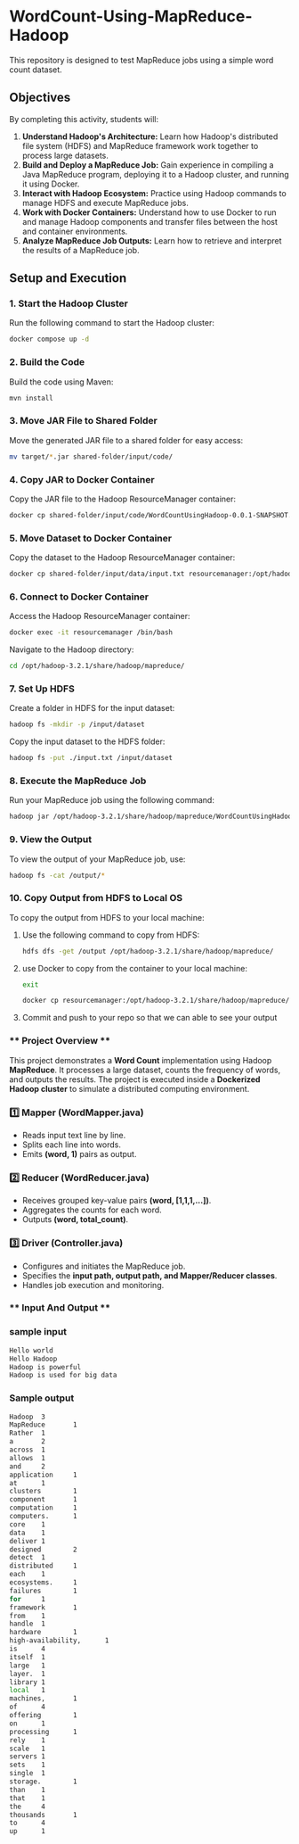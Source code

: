 
# WordCount-Using-MapReduce-Hadoop

This repository is designed to test MapReduce jobs using a simple word count dataset.

## Objectives

By completing this activity, students will:

1. **Understand Hadoop's Architecture:** Learn how Hadoop's distributed file system (HDFS) and MapReduce framework work together to process large datasets.
2. **Build and Deploy a MapReduce Job:** Gain experience in compiling a Java MapReduce program, deploying it to a Hadoop cluster, and running it using Docker.
3. **Interact with Hadoop Ecosystem:** Practice using Hadoop commands to manage HDFS and execute MapReduce jobs.
4. **Work with Docker Containers:** Understand how to use Docker to run and manage Hadoop components and transfer files between the host and container environments.
5. **Analyze MapReduce Job Outputs:** Learn how to retrieve and interpret the results of a MapReduce job.

## Setup and Execution

### 1. **Start the Hadoop Cluster**

Run the following command to start the Hadoop cluster:

```bash
docker compose up -d
```

### 2. **Build the Code**

Build the code using Maven:

```bash
mvn install
```

### 3. **Move JAR File to Shared Folder**

Move the generated JAR file to a shared folder for easy access:

```bash
mv target/*.jar shared-folder/input/code/
```

### 4. **Copy JAR to Docker Container**

Copy the JAR file to the Hadoop ResourceManager container:

```bash
docker cp shared-folder/input/code/WordCountUsingHadoop-0.0.1-SNAPSHOT.jar resourcemanager:/opt/hadoop-3.2.1/share/hadoop/mapreduce/
```

### 5. **Move Dataset to Docker Container**

Copy the dataset to the Hadoop ResourceManager container:

```bash
docker cp shared-folder/input/data/input.txt resourcemanager:/opt/hadoop-3.2.1/share/hadoop/mapreduce/
```

### 6. **Connect to Docker Container**

Access the Hadoop ResourceManager container:

```bash
docker exec -it resourcemanager /bin/bash
```

Navigate to the Hadoop directory:

```bash
cd /opt/hadoop-3.2.1/share/hadoop/mapreduce/
```

### 7. **Set Up HDFS**

Create a folder in HDFS for the input dataset:

```bash
hadoop fs -mkdir -p /input/dataset
```

Copy the input dataset to the HDFS folder:

```bash
hadoop fs -put ./input.txt /input/dataset
```

### 8. **Execute the MapReduce Job**

Run your MapReduce job using the following command:

```bash
hadoop jar /opt/hadoop-3.2.1/share/hadoop/mapreduce/WordCountUsingHadoop-0.0.1-SNAPSHOT.jar com.example.controller.Controller /input/dataset/input.txt /output
```

### 9. **View the Output**

To view the output of your MapReduce job, use:

```bash
hadoop fs -cat /output/*
```

### 10. **Copy Output from HDFS to Local OS**

To copy the output from HDFS to your local machine:

1. Use the following command to copy from HDFS:
    ```bash
    hdfs dfs -get /output /opt/hadoop-3.2.1/share/hadoop/mapreduce/
    ```

2. use Docker to copy from the container to your local machine:
   ```bash
   exit 
   ```
    ```bash
    docker cp resourcemanager:/opt/hadoop-3.2.1/share/hadoop/mapreduce/output/ shared-folder/output/
    ```
3. Commit and push to your repo so that we can able to see your output

### ** Project Overview **

This project demonstrates a **Word Count** implementation using Hadoop **MapReduce**. It processes a large dataset, counts the frequency of words, and outputs the results. The project is executed inside a **Dockerized Hadoop cluster** to simulate a distributed computing environment.

### **1️⃣ Mapper (WordMapper.java)**  

- Reads input text line by line.
- Splits each line into words.
- Emits **(word, 1)** pairs as output.

### **2️⃣ Reducer (WordReducer.java)**  

- Receives grouped key-value pairs **(word, [1,1,1,...])**.
- Aggregates the counts for each word.
- Outputs **(word, total_count)**.

### **3️⃣ Driver (Controller.java)** 

- Configures and initiates the MapReduce job.
- Specifies the **input path, output path, and Mapper/Reducer classes**.
- Handles job execution and monitoring.


### ** Input And Output **

 ### sample input
```bash
Hello world
Hello Hadoop
Hadoop is powerful
Hadoop is used for big data
```
### Sample output

```bash 
Hadoop  3
MapReduce       1
Rather  1
a       2
across  1
allows  1
and     2
application     1
at      1
clusters        1
component       1
computation     1
computers.      1
core    1
data    1
deliver 1
designed        2
detect  1
distributed     1
each    1
ecosystems.     1
failures        1
for     1
framework       1
from    1
handle  1
hardware        1
high-availability,      1
is      4
itself  1
large   1
layer.  1
library 1
local   1
machines,       1
of      4
offering        1
on      1
processing      1
rely    1
scale   1
servers 1
sets    1
single  1
storage.        1
than    1
that    1
the     4
thousands       1
to      4
up      1
```